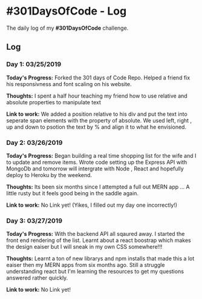 # #301DaysOfCode - Log
The daily log of my **#301DaysOfCode** challenge.

## Log

### Day 1: 03/25/2019

**Today's Progress:** Forked the 301 days of Code Repo. Helped a friend fix his responsivness and font scaling on his website.

**Thoughts:** I spent a half hour teaching my friend how to use relative and absolute properties to manipulate text 

**Link to work:** We added a position relative to his div and put the text into seperate span elements with the property of absolute. We used left, right , up and down to psotion the text by % and align it to what he envisioned. 


### Day 2: 03/26/2019

**Today's Progress:** Began building a real time shopping list for the wife and I  to update and remove items. Wrote code setting up the Express API with MongoDb and tomorrow will intergrate with Node , React and hopefully deploy to Heroku by the weekend.


**Thoughts:** Its been six months since I attempted a full out MERN app ... A little rusty but it feels good being in the saddle again.

**Link to work:** No Link yet! (Yikes, I filled out my day one incorrectly!)


### Day 3: 03/27/2019

**Today's Progress:** With the backend API all sqaured away. I started the front end rendering of the list. Learnt about a react boostrap which makes the design eaiser but I will sneak in my own CSS somewhere!!! 


**Thoughts:** Learnt a ton of new librarys and npm installs that made this a lot eaiser then my MERN apps from six months ago. Still a struggle understanding react but I'm learning the resources to get my questions answered rather quickly.

**Link to work:** No Link yet!


